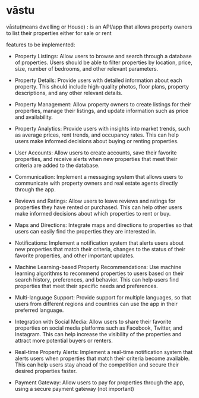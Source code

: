 # vāstu 
vāstu(means dwelling or House) : is an API/app that allows property owners to list their properties either for sale or rent

features to be implemented:
- Property Listings: Allow users to browse and search through a database of properties. Users should be able to filter properties by location, price, size, number of bedrooms, and other relevant parameters.

- Property Details: Provide users with detailed information about each property. This should include high-quality photos, floor plans, property descriptions, and any other relevant details.

- Property Management: Allow property owners to create listings for their properties, manage their listings, and update information such as price and availability.

- Property Analytics: Provide users with insights into market trends, such as average prices, rent trends, and occupancy rates. This can help users make informed decisions about buying or renting properties.

- User Accounts: Allow users to create accounts, save their favorite properties, and receive alerts when new properties that meet their criteria are added to the database.

- Communication: Implement a messaging system that allows users to communicate with property owners and real estate agents directly through the app.

- Reviews and Ratings: Allow users to leave reviews and ratings for properties they have rented or purchased. This can help other users make informed decisions about which properties to rent or buy.

- Maps and Directions: Integrate maps and directions to properties so that users can easily find the properties they are interested in.

- Notifications: Implement a notification system that alerts users about new properties that match their criteria, changes to the status of their favorite properties, and other important updates.

- Machine Learning-based Property Recommendations: Use machine learning algorithms to recommend properties to users based on their search history, preferences, and behavior. This can help users find properties that meet their specific needs and preferences.

- Multi-language Support: Provide support for multiple languages, so that users from different regions and countries can use the app in their preferred language.

- Integration with Social Media: Allow users to share their favorite properties on social media platforms such as Facebook, Twitter, and Instagram. This can help increase the visibility of the properties and attract more potential buyers or renters.

- Real-time Property Alerts: Implement a real-time notification system that alerts users when properties that match their criteria become available. This can help users stay ahead of the competition and secure their desired properties faster.

- Payment Gateway: Allow users to pay for properties through the app, using a secure payment gateway (not important)
